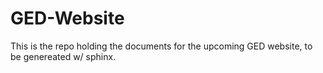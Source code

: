# GED-Website
This is the repo holding the documents for the upcoming GED website, to be genereated w/ sphinx.
